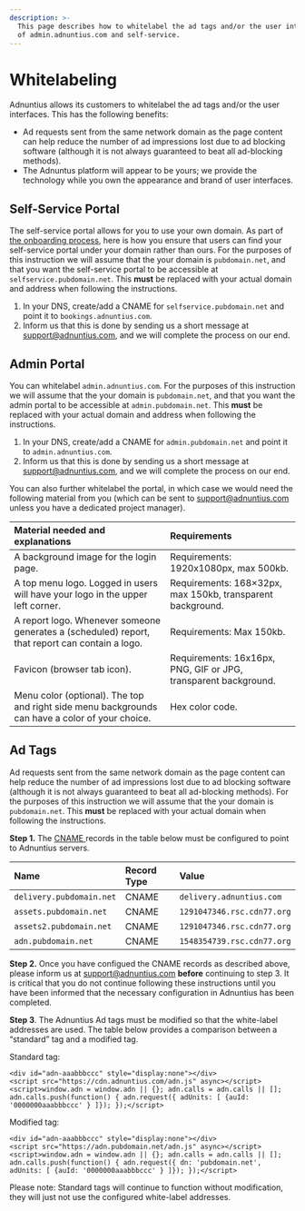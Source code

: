 ```yaml
---
description: >-
  This page describes how to whitelabel the ad tags and/or the user interfaces
  of admin.adnuntius.com and self-service.
---
```


# Whitelabeling

Adnuntius allows its customers to whitelabel the ad tags and/or the user interfaces. This has the following benefits:

* Ad requests sent from the same network domain as the page content can help reduce the number of ad impressions lost due to ad blocking software \(although it is not always guaranteed to beat all ad-blocking methods\).
* The Adnuntus platform will appear to be yours; we provide the technology while you own the appearance and brand of user interfaces. 

## Self-Service Portal

The self-service portal allows for you to use your own domain. As part of [the onboarding process](../onboarding-guides/adnuntius-self-service/), here is how you ensure that users can find your self-service portal under your domain rather than ours. For the purposes of this instruction we will assume that the your domain is `pubdomain.net`, and that you want the self-service portal to be accessible at `selfservice.pubdomain.net`. This **must** be replaced with your actual domain and address when following the instructions.

1. In your DNS, create/add a CNAME for `selfservice.pubdomain.net` and point it to `bookings.adnuntius.com`. 
2. Inform us that this is done by sending us a short message at support@adnuntius.com, and we will complete the process on our end.

## Admin Portal

You can whitelabel `admin.adnuntius.com`. For the purposes of this instruction we will assume that the your domain is `pubdomain.net`, and that you want the admin portal to be accessible at `admin.pubdomain.net`. This **must** be replaced with your actual domain and address when following the instructions.

1. In your DNS, create/add a CNAME for `admin.pubdomain.net` and point it to `admin.adnuntius.com`. 
2. Inform us that this is done by sending us a short message at support@adnuntius.com, and we will complete the process on our end.

You can also further whitelabel the portal, in which case we would need the following material from you \(which can be sent to support@adnuntius.com unless you have a dedicated project manager\).

| Material needed and explanations | Requirements |
| :--- | :--- |
| A background image for the login page. | Requirements: 1920x1080px, max 500kb. |
| A top menu logo. Logged in users will have your logo in the upper left corner. | Requirements: 168×32px, max 150kb, transparent background. |
| A report logo. Whenever someone generates a \(scheduled\) report, that report can contain a logo. | Requirements: Max 150kb. |
| Favicon \(browser tab icon\). | Requirements: 16x16px, PNG, GIF or JPG, transparent background. |
| Menu color \(optional\). The top and right side menu backgrounds can have a color of your choice. | Hex color code. |

## Ad Tags

Ad requests sent from the same network domain as the page content can help reduce the number of ad impressions lost due to ad blocking software \(although it is not always guaranteed to beat all ad-blocking methods\). For the purposes of this instruction we will assume that the your domain is `pubdomain.net`. This **must** be replaced with your actual domain when following the instructions.

**Step 1.** The [CNAME ](https://en.wikipedia.org/wiki/CNAME_record)records in the table below must be configured to point to Adnuntius servers.

| Name | Record Type | Value |
| :--- | :--- | :--- |
| `delivery.pubdomain.net` | CNAME | `delivery.adnuntius.com` |
| `assets.pubdomain.net` | CNAME | `1291047346.rsc.cdn77.org` |
| `assets2.pubdomain.net` | CNAME | `1291047346.rsc.cdn77.org` |
| `adn.pubdomain.net` | CNAME | `1548354739.rsc.cdn77.org` |

**Step 2.** Once you have configued the CNAME records as described above, please inform us at support@adnuntius.com **before** continuing to step 3. It is critical that you do not continue following these instructions until you have been informed that the necessary configuration in Adnuntius has been completed.

**Step 3**. The Adnuntius Ad tags must be modified so that the white-label addresses are used. The table below provides a comparison between a “standard” tag and a modified tag.

Standard tag:

```text
<div id="adn-aaabbbccc" style="display:none"></div>
<script src="https://cdn.adnuntius.com/adn.js" async></script>
<script>window.adn = window.adn || {}; adn.calls = adn.calls || []; adn.calls.push(function() { adn.request({ adUnits: [ {auId: '0000000aaabbbccc' } ]}); });</script>
```

Modified tag:

```text
<div id="adn-aaabbbccc" style="display:none"></div>
<script src="https://adn.pubdomain.net/adn.js" async></script>
<script>window.adn = window.adn || {}; adn.calls = adn.calls || []; adn.calls.push(function() { adn.request({ dn: 'pubdomain.net', adUnits: [ {auId: '0000000aaabbbccc' } ]}); });</script>
```

Please note: Standard tags will continue to function without modification, they will just not use the configured white-label addresses.

